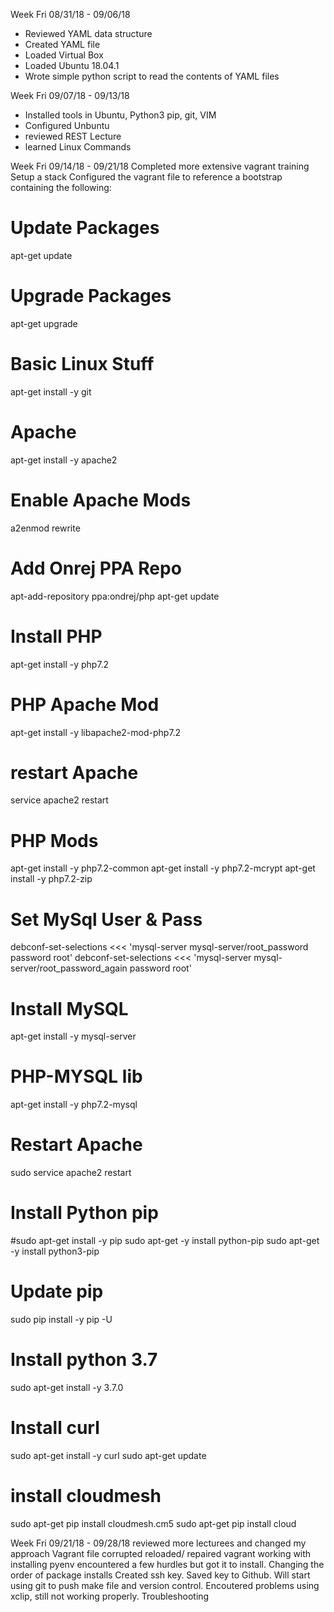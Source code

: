 Week Fri 08/31/18 - 09/06/18

 - Reviewed YAML data structure
 - Created YAML file
 - Loaded Virtual Box
 - Loaded Ubuntu 18.04.1 
 - Wrote simple python script to read the contents of YAML files



Week Fri 09/07/18 - 09/13/18
 - Installed tools in Ubuntu, Python3 pip, git, VIM
 - Configured Unbuntu 
 - reviewed REST Lecture
 - learned Linux Commands
 
 Week Fri 09/14/18 - 09/21/18
 Completed more extensive vagrant training
 Setup a stack
 Configured the vagrant file to reference a bootstrap containing the following:
 
# Update Packages
apt-get update

# Upgrade Packages
apt-get upgrade

# Basic Linux Stuff
apt-get install -y git

# Apache
apt-get install -y apache2

# Enable Apache Mods
a2enmod rewrite

# Add Onrej PPA Repo
apt-add-repository ppa:ondrej/php
apt-get update


# Install PHP
apt-get install -y php7.2

# PHP Apache Mod
apt-get install -y libapache2-mod-php7.2

# restart Apache
service apache2 restart

# PHP Mods
apt-get install -y php7.2-common
apt-get install -y php7.2-mcrypt
apt-get install -y php7.2-zip


# Set MySql User & Pass
debconf-set-selections <<< 'mysql-server mysql-server/root_password password root'
debconf-set-selections <<< 'mysql-server mysql-server/root_password_again password root'

# Install MySQL
apt-get install -y mysql-server

# PHP-MYSQL lib
apt-get install -y php7.2-mysql

# Restart Apache
sudo service apache2 restart

# Install Python pip

#sudo apt-get install -y pip
sudo apt-get -y install python-pip
sudo apt-get -y install python3-pip

# Update pip
sudo pip install -y pip -U


# Install python 3.7
sudo apt-get install -y 3.7.0

# Install curl
sudo apt-get install -y curl
sudo apt-get update

# install cloudmesh
sudo apt-get pip install cloudmesh.cm5
sudo apt-get pip install cloud


 Week Fri 09/21/18 - 09/28/18
 reviewed more lecturees and changed my approach
 Vagrant file corrupted reloaded/ repaired vagrant
 working with installing pyenv encountered a few hurdles but got it to install. Changing the order of package installs
 Created ssh key. Saved key to Github. Will start using git to push make file and version control.
 Encoutered problems using xclip, still not working properly. Troubleshooting
 
 
 

